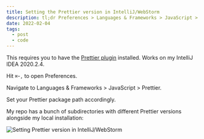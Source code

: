 ```yaml
---
title: Setting the Prettier version in IntelliJ/WebStorm
description: tl;dr Preferences > Languages & Frameworks > JavaScript > Prettier
date: 2022-02-04
tags:
  - post
  - code
---
```


This requires you to have the [Prettier plugin](https://plugins.jetbrains.com/plugin/10456-prettier/) installed. Works on my IntelliJ IDEA 2020.2.4.

Hit `⌘`-`,` to open Preferences.

Navigate to Languages & Frameworks > JavaScript > Prettier.

Set your Prettier package path accordingly.

My repo has a bunch of subdirectories with different Prettier versions alongside my local installation:

![Setting Prettier version in IntelliJ/WebStorm](/static/img/setting-prettier-version-in-intellij.png)
